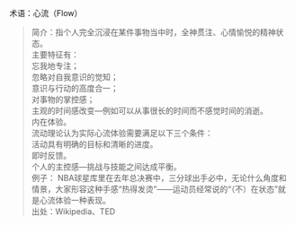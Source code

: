 术语：心流（Flow）
>简介：指个人完全沉浸在某件事物当中时，全神贯注、心情愉悦的精神状态。  
>主要特征有：  
忘我地专注；  
忽略对自我意识的觉知；  
意识与行动的高度合一；  
对事物的掌控感；  
主观的时间感改变—例如可以从事很长的时间而不感觉时间的消逝。  
内在体验。  
流动理论认为实际心流体验需要满足以下三个条件：  
活动具有明确的目标和清晰的进度。  
即时反馈。  
个人的主控感—挑战与技能之间达成平衡。  
>例子：
NBA球星库里在去年总决赛中，三分球出手必中，无论什么角度和情景，大家形容这种手感“热得发烫”——运动员经常说的“（不）在状态”就是心流体验一种表现。  
>出处：Wikipedia、TED